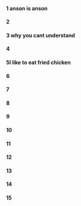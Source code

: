 #### 1 anson is anson 
#### 2
#### 3 why you cant understand
#### 4
#### 5I like to eat fried chicken
#### 6
#### 7
#### 8
#### 9
#### 10
#### 11
#### 12
#### 13
#### 14
#### 15